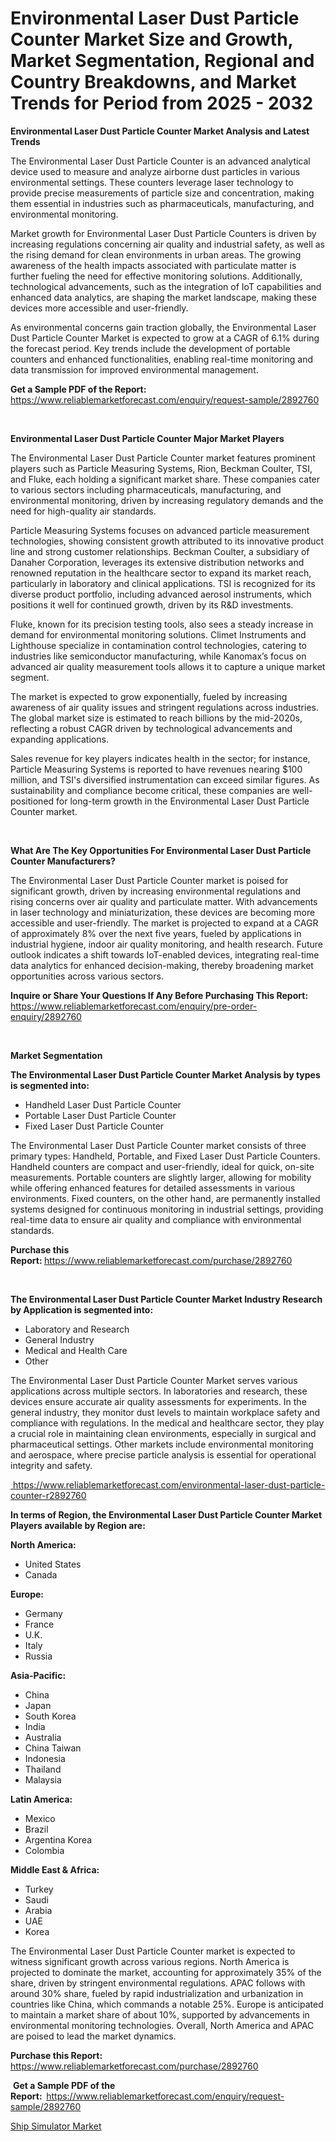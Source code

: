 <p><h1>Environmental Laser Dust Particle Counter Market Size and Growth, Market Segmentation, Regional and Country Breakdowns, and Market Trends for Period from 2025 -  2032</h1></p><p><strong>Environmental Laser Dust Particle Counter Market Analysis and Latest Trends</strong></p>
<p><p>The Environmental Laser Dust Particle Counter is an advanced analytical device used to measure and analyze airborne dust particles in various environmental settings. These counters leverage laser technology to provide precise measurements of particle size and concentration, making them essential in industries such as pharmaceuticals, manufacturing, and environmental monitoring. </p><p>Market growth for Environmental Laser Dust Particle Counters is driven by increasing regulations concerning air quality and industrial safety, as well as the rising demand for clean environments in urban areas. The growing awareness of the health impacts associated with particulate matter is further fueling the need for effective monitoring solutions. Additionally, technological advancements, such as the integration of IoT capabilities and enhanced data analytics, are shaping the market landscape, making these devices more accessible and user-friendly.</p><p>As environmental concerns gain traction globally, the Environmental Laser Dust Particle Counter Market is expected to grow at a CAGR of 6.1% during the forecast period. Key trends include the development of portable counters and enhanced functionalities, enabling real-time monitoring and data transmission for improved environmental management.</p></p>
<p><strong>Get a Sample PDF of the Report:&nbsp;</strong> <a href="https://www.reliablemarketforecast.com/enquiry/request-sample/2892760?utm_campaign=2949&utm_medium=2&utm_source=Github&utm_content=ia&utm_term=15032025&utm_id=environmental-laser-dust-particle-counter">https://www.reliablemarketforecast.com/enquiry/request-sample/2892760</a></p>
<p>&nbsp;</p>
<p><strong>Environmental Laser Dust Particle Counter Major Market Players</strong></p>
<p><p>The Environmental Laser Dust Particle Counter market features prominent players such as Particle Measuring Systems, Rion, Beckman Coulter, TSI, and Fluke, each holding a significant market share. These companies cater to various sectors including pharmaceuticals, manufacturing, and environmental monitoring, driven by increasing regulatory demands and the need for high-quality air standards.</p><p>Particle Measuring Systems focuses on advanced particle measurement technologies, showing consistent growth attributed to its innovative product line and strong customer relationships. Beckman Coulter, a subsidiary of Danaher Corporation, leverages its extensive distribution networks and renowned reputation in the healthcare sector to expand its market reach, particularly in laboratory and clinical applications. TSI is recognized for its diverse product portfolio, including advanced aerosol instruments, which positions it well for continued growth, driven by its R&D investments.</p><p>Fluke, known for its precision testing tools, also sees a steady increase in demand for environmental monitoring solutions. Climet Instruments and Lighthouse specialize in contamination control technologies, catering to industries like semiconductor manufacturing, while Kanomax’s focus on advanced air quality measurement tools allows it to capture a unique market segment.</p><p>The market is expected to grow exponentially, fueled by increasing awareness of air quality issues and stringent regulations across industries. The global market size is estimated to reach billions by the mid-2020s, reflecting a robust CAGR driven by technological advancements and expanding applications.</p><p>Sales revenue for key players indicates health in the sector; for instance, Particle Measuring Systems is reported to have revenues nearing $100 million, and TSI's diversified instrumentation can exceed similar figures. As sustainability and compliance become critical, these companies are well-positioned for long-term growth in the Environmental Laser Dust Particle Counter market.</p></p>
<p>&nbsp;</p>
<p><strong>What Are The Key Opportunities For Environmental Laser Dust Particle Counter Manufacturers?</strong></p>
<p><p>The Environmental Laser Dust Particle Counter market is poised for significant growth, driven by increasing environmental regulations and rising concerns over air quality and particulate matter. With advancements in laser technology and miniaturization, these devices are becoming more accessible and user-friendly. The market is projected to expand at a CAGR of approximately 8% over the next five years, fueled by applications in industrial hygiene, indoor air quality monitoring, and health research. Future outlook indicates a shift towards IoT-enabled devices, integrating real-time data analytics for enhanced decision-making, thereby broadening market opportunities across various sectors.</p></p>
<p><strong>Inquire or Share Your Questions If Any Before Purchasing This Report:</strong> <a href="https://www.reliablemarketforecast.com/enquiry/pre-order-enquiry/2892760?utm_campaign=2949&utm_medium=2&utm_source=Github&utm_content=ia&utm_term=15032025&utm_id=environmental-laser-dust-particle-counter">https://www.reliablemarketforecast.com/enquiry/pre-order-enquiry/2892760</a></p>
<p>&nbsp;</p>
<p><strong>Market Segmentation</strong></p>
<p><strong>The Environmental Laser Dust Particle Counter Market Analysis by types is segmented into:</strong></p>
<p><ul><li>Handheld Laser Dust Particle Counter</li><li>Portable Laser Dust Particle Counter</li><li>Fixed Laser Dust Particle Counter</li></ul></p>
<p><p>The Environmental Laser Dust Particle Counter market consists of three primary types: Handheld, Portable, and Fixed Laser Dust Particle Counters. Handheld counters are compact and user-friendly, ideal for quick, on-site measurements. Portable counters are slightly larger, allowing for mobility while offering enhanced features for detailed assessments in various environments. Fixed counters, on the other hand, are permanently installed systems designed for continuous monitoring in industrial settings, providing real-time data to ensure air quality and compliance with environmental standards.</p></p>
<p><strong>Purchase this Report:&nbsp;</strong><a href="https://www.reliablemarketforecast.com/purchase/2892760?utm_campaign=2949&utm_medium=2&utm_source=Github&utm_content=ia&utm_term=15032025&utm_id=environmental-laser-dust-particle-counter">https://www.reliablemarketforecast.com/purchase/2892760</a></p>
<p>&nbsp;</p>
<p><strong>The Environmental Laser Dust Particle Counter Market Industry Research by Application is segmented into:</strong></p>
<p><ul><li> Laboratory and Research</li><li>General Industry</li><li>Medical and Health Care</li><li>Other</li></ul></p>
<p><p>The Environmental Laser Dust Particle Counter Market serves various applications across multiple sectors. In laboratories and research, these devices ensure accurate air quality assessments for experiments. In the general industry, they monitor dust levels to maintain workplace safety and compliance with regulations. In the medical and healthcare sector, they play a crucial role in maintaining clean environments, especially in surgical and pharmaceutical settings. Other markets include environmental monitoring and aerospace, where precise particle analysis is essential for operational integrity and safety.</p></p>
<p><a href="https://www.reliablemarketforecast.com/environmental-laser-dust-particle-counter-r2892760?utm_campaign=2949&utm_medium=2&utm_source=Github&utm_content=ia&utm_term=15032025&utm_id=environmental-laser-dust-particle-counter">&nbsp;https://www.reliablemarketforecast.com/environmental-laser-dust-particle-counter-r2892760</a></p>
<p><strong>In terms of Region, the Environmental Laser Dust Particle Counter Market Players available by Region are:</strong></p>
<p>
    <p> <strong> North America: </strong>
        <ul>
            <li>United States</li>
            <li>Canada</li>
        </ul>
        </p> 
    <p> <strong> Europe: </strong>
        <ul>
            <li>Germany</li>
            <li>France</li>
            <li>U.K.</li>
            <li>Italy</li>
            <li>Russia</li>
        </ul>
        </p> 
    <p> <strong> Asia-Pacific: </strong>
        <ul>
            <li>China</li>
            <li>Japan</li>
            <li>South Korea</li>
            <li>India</li>
            <li>Australia</li>
            <li>China Taiwan</li>
            <li>Indonesia</li>
            <li>Thailand</li>
            <li>Malaysia</li>
        </ul>
        </p> 
    <p> <strong> Latin America: </strong>
        <ul>
            <li>Mexico</li>
            <li>Brazil</li>
            <li>Argentina Korea</li>
            <li>Colombia</li>
        </ul>
        </p> 
    <p> <strong> Middle East & Africa: </strong>
        <ul>
            <li>Turkey</li>
            <li>Saudi</li>
            <li>Arabia</li>
            <li>UAE</li>
            <li>Korea</li>
        </ul>
    </p>
    </p>
<p><p>The Environmental Laser Dust Particle Counter market is expected to witness significant growth across various regions. North America is projected to dominate the market, accounting for approximately 35% of the share, driven by stringent environmental regulations. APAC follows with around 30% share, fueled by rapid industrialization and urbanization in countries like China, which commands a notable 25%. Europe is anticipated to maintain a market share of about 10%, supported by advancements in environmental monitoring technologies. Overall, North America and APAC are poised to lead the market dynamics.</p></p>
<p><strong>Purchase this Report: </strong><a href="https://www.reliablemarketforecast.com/purchase/2892760?utm_campaign=2949&utm_medium=2&utm_source=Github&utm_content=ia&utm_term=15032025&utm_id=environmental-laser-dust-particle-counter">https://www.reliablemarketforecast.com/purchase/2892760</a></p>
<p>&nbsp;<strong>Get a Sample PDF of the Report:&nbsp;&nbsp;</strong><a href="https://www.reliablemarketforecast.com/enquiry/request-sample/2892760?utm_campaign=2949&utm_medium=2&utm_source=Github&utm_content=ia&utm_term=15032025&utm_id=environmental-laser-dust-particle-counter">https://www.reliablemarketforecast.com/enquiry/request-sample/2892760</a></p>
<p><strong></strong></p>
<p><p><a href="https://github.com/tumacaakesha78/Market-Research-Report-List-1/blob/main/ship-simulator-market.md?utm_campaign=2949&utm_medium=2&utm_source=Github&utm_content=ia&utm_term=15032025&utm_id=environmental-laser-dust-particle-counter">Ship Simulator Market</a></p></p>